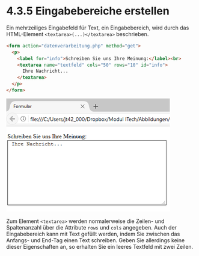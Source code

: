 # 4.3.5 Eingabebereiche erstellen

Ein mehrzeiliges Eingabefeld für Text, ein Eingabebereich, wird durch das HTML-Element `<textarea>(...)</textarea>` beschrieben.

```html linenums="1"
<form action="datenverarbeitung.php" method="get">
  <p>
    <label for="info">Schreiben Sie uns Ihre Meinung:</label><br>
    <textarea name="textfeld" cols="50" rows="10" id="info">
      Ihre Nachricht...
    </textarea>
  </p>
</form>
```

![Ein textarea-Feld](media/html5-formular-textarea.png)

Zum Element `<textarea>` werden normalerweise die Zeilen- und Spaltenanzahl über die Attribute `rows` und `cols` angegeben. Auch der Eingabebereich kann mit Text gefüllt werden, indem Sie zwischen das Anfangs- und End-Tag einen Text schreiben. Geben Sie allerdings keine dieser Eigenschaften an, so erhalten Sie ein leeres Textfeld mit zwei Zeilen.
